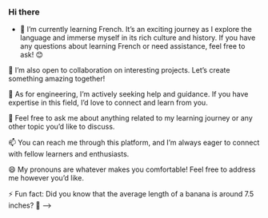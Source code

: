 ### Hi there
- 🌱 I’m currently learning French. It’s an exciting journey as I explore the language and immerse myself in its rich culture and history. If you have any questions about learning French or need assistance, feel free to ask! 😊

👯 I’m also open to collaboration on interesting projects. Let’s create something amazing together!

🤔 As for engineering, I’m actively seeking help and guidance. If you have expertise in this field, I’d love to connect and learn from you.

💬 Feel free to ask me about anything related to my learning journey or any other topic you’d like to discuss.

📫 You can reach me through this platform, and I’m always eager to connect with fellow learners and enthusiasts.

😄 My pronouns are whatever makes you comfortable! Feel free to address me however you’d like.

⚡ Fun fact: Did you know that the average length of a banana is around 7.5 inches? 🍌
--> 
